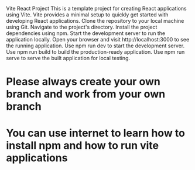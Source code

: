 Vite React Project
This is a template project for creating React applications using Vite.
Vite provides a minimal setup to quickly get started with developing React applications.
Clone the repository to your local machine using Git.
Navigate to the project's directory.
Install the project dependencies using npm.
Start the development server to run the application locally.
Open your browser and visit http://localhost:3000 to see the running application.
Use npm run dev to start the development server.
Use npm run build to build the production-ready application.
Use npm run serve to serve the built application for local testing.

# Please always create your own branch and work from your own branch
# You can use internet to learn how to install npm and how to run vite applications
